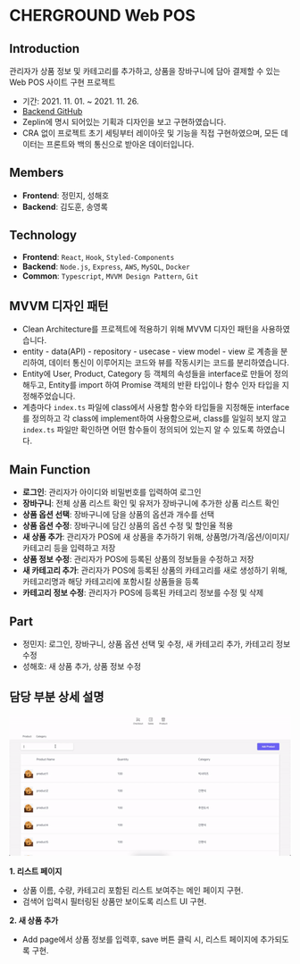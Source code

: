 # CHERGROUND Web POS

## Introduction

관리자가 상품 정보 및 카테고리를 추가하고, 상품을 장바구니에 담아 결제할 수 있는 Web POS 사이트 구현 프로젝트

- 기간: 2021. 11. 01. ~ 2021. 11. 26.
- [Backend GitHub](https://github.com/cheesepuff90/CHERground_project)
- Zeplin에 명시 되어있는 기획과 디자인을 보고 구현하였습니다.
- CRA 없이 프로젝트 초기 세팅부터 레이아웃 및 기능을 직접 구현하였으며, 모든 데이터는 프론트와 백의 통신으로 받아온 데이터입니다.

## Members

- **Frontend**: 정민지, 성해호
- **Backend**: 김도훈, 송영록

## Technology

- **Frontend**: `React`, `Hook`, `Styled-Components`
- **Backend**: `Node.js`, `Express`, `AWS`, `MySQL`, `Docker`
- **Common**: `Typescript`, `MVVM Design Pattern`, `Git`

## MVVM 디자인 패턴

- Clean Architecture를 프로젝트에 적용하기 위해 MVVM 디자인 패턴을 사용하였습니다.
- entity - data(API) - repository - usecase - view model - view 로 계층을 분리하여, 데이터 통신이 이루어지는 코드와 뷰를 작동시키는 코드를 분리하였습니다.
- Entity에 User, Product, Category 등 객체의 속성들을 interface로 만들어 정의해두고, Entity를 import 하여 Promise 객체의 반환 타입이나 함수 인자 타입을 지정해주었습니다.
- 계층마다 `index.ts` 파일에 class에서 사용할 함수와 타입들을 지정해둔 interface를 정의하고 각 class에 implement하여 사용함으로써,
  class를 일일히 보지 않고 `index.ts` 파일만 확인하면 어떤 함수들이 정의되어 있는지 알 수 있도록 하였습니다.

## Main Function

- **로그인**: 관리자가 아이디와 비밀번호를 입력하여 로그인
- **장바구니**: 전체 상품 리스트 확인 및 유저가 장바구니에 추가한 상품 리스트 확인
- **상품 옵션 선택**: 장바구니에 담을 상품의 옵션과 개수를 선택
- **상품 옵션 수정**: 장바구니에 담긴 상품의 옵션 수정 및 할인율 적용
- **새 상품 추가**: 관리자가 POS에 새 상품을 추가하기 위해, 상품명/가격/옵션/이미지/카테고리 등을 입력하고 저장
- **상품 정보 수정**: 관리자가 POS에 등록된 상품의 정보들을 수정하고 저장
- **새 카테고리 추가**: 관리자가 POS에 등록된 상품의 카테고리를 새로 생성하기 위해, 카테고리명과 해당 카테고리에 포함시킬 상품들을 등록
- **카테고리 정보 수정**: 관리자가 POS에 등록된 카테고리 정보를 수정 및 삭제

## Part

- 정민지: 로그인, 장바구니, 상품 옵션 선택 및 수정, 새 카테고리 추가, 카테고리 정보 수정
- 성해호: 새 상품 추가, 상품 정보 수정

## 담당 부분 상세 설명

<img src="src/app/view/assets/images/쉐어_웹포스_구현영상.gif" />

**1. 리스트 페이지**

- 상품 이름, 수량, 카테고리 포함된 리스트 보여주는 메인 페이지 구현.
- 검색어 입력시 필터링된 상품만 보이도록 리스트 UI 구현.

**2. 새 상품 추가**

- Add page에서 상품 정보를 입력후, save 버튼 클릭 시, 리스트 페이지에 추가되도록 구현.
